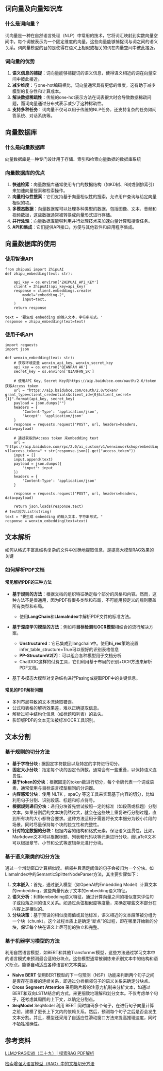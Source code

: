 ## 词向量及向量知识库

### 什么是词向量？

词向量是一种在自然语言处理（NLP）中常用的技术，它将词汇映射到实数向量空间中。每个词被表示为一个固定维度的向量，这些向量能够捕捉词与词之间的语义关系。词向量模型的目的是使得在语义上相似或相关的词在向量空间中彼此接近。



### 词向量的优势



1. **语义信息的捕捉**：词向量能够捕捉词的语义信息，使得语义相近的词在向量空间中彼此接近。
2. **减少维度**：与one-hot编码相比，词向量通常具有更低的维度，这有助于减少模型的复杂性和计算成本。
3. **解决数据稀疏性**：传统的one-hot表示方法在词表很大时会导致数据稀疏问题，而词向量通过分布式表示减少了这种稀疏性。
4. **支持多种任务**：词向量不仅可以用于传统的NLP任务，还支持复杂的任务如问答系统、对话系统等。

## 向量数据库

### 什么是向量数据库

向量数据库是一种专门设计用于存储、索引和检索向量数据的数据库系统

### 向量数据库的优点

1. **快速检索**：向量数据库通常使用专门的数据结构（如KD树、R树或倒排索引）来加速向量搜索和检索操作。
2. **向量相似性搜索**：它们支持基于向量相似性的搜索，允许用户查询与给定向量相似的项。
3. **多模态数据**：向量数据库可以处理多种类型的数据，包括图像、文本、音频和视频数据，这些数据通常被转换成向量形式进行存储。
4. **并行处理**：向量数据库能够利用并行处理技术来加速向量计算和搜索任务。
5. **API和集成**：它们提供API接口，方便与其他软件和应用程序集成。

## 向量数据库的使用

### 使用智谱API

```
from zhipuai import ZhipuAI
def zhipu_embedding(text: str):

    api_key = os.environ['ZHIPUAI_API_KEY']
    client = ZhipuAI(api_key=api_key)
    response = client.embeddings.create(
        model="embedding-2",
        input=text,
    )
    return response

text = '要生成 embedding 的输入文本，字符串形式。'
response = zhipu_embedding(text=text)
```



### 使用千帆API

```
import requests
import json

def wenxin_embedding(text: str):
    # 获取环境变量 wenxin_api_key、wenxin_secret_key
    api_key = os.environ['QIANFAN_AK']
    secret_key = os.environ['QIANFAN_SK']

    # 使用API Key、Secret Key向https://aip.baidubce.com/oauth/2.0/token 获取Access token
    url = "https://aip.baidubce.com/oauth/2.0/token?grant_type=client_credentials&client_id={0}&client_secret={1}".format(api_key, secret_key)
    payload = json.dumps("")
    headers = {
        'Content-Type': 'application/json',
        'Accept': 'application/json'
    }
    response = requests.request("POST", url, headers=headers, data=payload)
    
    # 通过获取的Access token 来embedding text
    url = "https://aip.baidubce.com/rpc/2.0/ai_custom/v1/wenxinworkshop/embeddings/embedding-v1?access_token=" + str(response.json().get("access_token"))
    input = []
    input.append(text)
    payload = json.dumps({
        "input": input
    })
    headers = {
        'Content-Type': 'application/json'
    }

    response = requests.request("POST", url, headers=headers, data=payload)

    return json.loads(response.text)
# text应为List(string)
text = "要生成 embedding 的输入文本，字符串形式。"
response = wenxin_embedding(text=text)
```

## 文本解析

如何从格式丰富且结构复杂的文件中准确地提取信息，是提高大模型RAG效果的关键

### **如何解析PDF文档**

#### **常见解析PDF的三种方法**

- **基于规则的方法**：根据文档的组织特征确定每个部分的风格和内容。然而，这种方法不是很通用，因为PDF有很多类型和布局，不可能用预定义的规则覆盖所有类型和布局。
  - 使用**LangChain**和**LlamaIndex**中解析PDF文件的标准方法。
- **基于深度学习模型的方法**：例如将**目标检测**和**OCR模型**相结合的流行解决方案。
  - **Unstructured**：它已集成到langchain中。使用**hi_res**策略设置infer_table_structure=True可以很好的识别表格信息 
  - **PP-StructureV2[7]**：可以组合各种模型用于文档分析 
  - ChatDOC这样的付费工具，它们利用基于布局的识别+OCR方法来解析PDF文档。

- 基于多模态大模型对复杂结构进行Pasing或提取PDF中的关键信息。 

#### **常见的PDF解析问题**

- 多列布局导致的文本流读取错误。
- 公式和表格的解析效果差，难以正确提取信息。
- 解析过程中结构化信息（如标题和列表）的丢失。
- 影印版PDF的文本无法被标准OCR工具识别。

## 文本分割

### 基于规则的切分方法

- **基于字符分块** : 据固定字符数目以及特定的字符进行切分。
- **固定大小分块**：指定每个块的固定令牌数，通常会有一些重叠，以保持语义连贯性。
- **基于token的分块**：根据固定的token数进行切分，每个令牌代表一个词或语素，通常使用与目标语言模型相同的分词器。
- **内容感知分块**：使用 NLTK ，spaCy 等这工具来实现基于内容的切分，比如利用句子分割、识别段落、标题和标点符号。
- **根据规则递归分块**：递归分块首先尝试按照一定的标准（如段落或标题）分割文本，如果分割后的文本块仍然过大，就会在这些块上重复进行分割过程，直到所有块的大小都符合要求。这种方法适用于需要将长文本细分为较小片段的场景，同时尽量保持每个块的独立性和完整性。
- **针对特定数据的分块**：根据内容的结构和格式元素，保证语义连贯性。比如，Markdown文本可以根据标题、列表和代码块等元素进行分块，而LaTeX文本可以根据章节、小节和公式等逻辑单元进行分块。

### 基于语义聚类的切分方法

通过一个滑动窗口计算相似度。相邻并且满足阈值的句子会被归为一个分块。如LlamaIndex中的SemanticSplitterNodeParser方法，其主要步骤如下：

1. **文本嵌入**：首先，通过嵌入模型（如OpenAI的Embedding Model）计算文本的embedding，这些向量代表了文本的embedding语义特征。
2. **语义分析**：利用embedding语义特征，通过计算向量之间的相似度来评估句子或段落之间的语义关系。如通过余弦相似度等度量，来确定哪些文本部分在内容上是相似的。
3. **分块决策**：基于预设的相似度阈值或其他标准，语义相近的文本段落被分组为一个块（chunk）。这个过程本质上是确定“断点”的过程，即在哪里开始新的分块，保证每个块在语义上尽可能的独立和完整。

### **基于机器学习模型的方法**

利用自然语言模型，如BERT和其他Transformer模型，这些方法通过学习文本中的语言模式来预测最合适的分块点。这些模型通常被训练来识别文本中的结构和语义断点，能够自动适应各种语言和文本类型。

- **Naive BERT**
  使用BERT模型的下一句预测（NSP）功能来判断两个句子之间是否存在直接的连续关系，即通过分析相邻句子的语义关系来确定分块点。
- **Cross Segment Attention**
  采用跨片段的注意力机制来分析文本，如通过BERT和双向LSTM结合的方式，来更细致地理解和划分文本。不仅考虑单个句子，还考虑其周围的上下文，以确定分割点。
- **SeqModel**
  SeqModel 利用 BERT 同时编码多个句子，在进行句子向量计算之前，建模了更长上下文内的依赖关系。然后，预测每个句子之后是否会发生文本分割。并且，模型还采用了自适应性滑动窗口方法来提高推理速度，同时不牺牲准确性。







## 参考资料

[LLM之RAG实战（二十九）| 探索RAG PDF解析](https://zhuanlan.zhihu.com/p/686844517)

[检索增强大语言模型（RAG）中的文档切分方法](https://zhuanlan.zhihu.com/p/693204229)